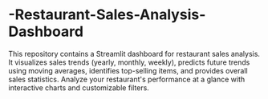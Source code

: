 # -Restaurant-Sales-Analysis-Dashboard
This repository contains a Streamlit dashboard for restaurant sales analysis. It visualizes sales trends (yearly, monthly, weekly), predicts future trends using moving averages, identifies top-selling items, and provides overall sales statistics. Analyze your restaurant's performance at a glance with interactive charts and customizable filters.
